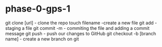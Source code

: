 # phase-0-gps-1
git clone [url] - clone the repo
touch filename -create a new file
git add - staging a file
git commit -m - commiting the file and adding a commit message
git push - push our changes to GitHub
git checkout -b [branch name] - create a new branch on git
